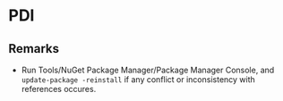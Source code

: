 # PDI

## Remarks
* Run Tools/NuGet Package Manager/Package Manager Console, and ```update-package -reinstall``` if any conflict or inconsistency with references occures.
